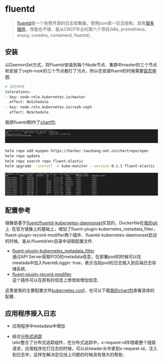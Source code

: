fluentd
=============

> [fluentd](https://docs.fluentd.org/)是一个免费开源的日志收集器，使用json统一日志结构，具有[很多插件](https://www.fluentd.org/plugins/all)，性能也不错．是从CNCF毕业的第六个项目(k8s, prometheus, envoy, coredns, containerd, fluentd)．

## 安装  

以DaemonSet方式，将Fluentd安装到每个Node节点．集群中master的三个节点和安装了ceph-rook的三个节点都打了污点，所以在安装fluent的时候需要[容忍申明](https://www.taozhang.net.cn/#/k8s/scheduler_01?id=%e6%b1%a1%e7%82%b9%e5%92%8c%e5%ae%b9%e5%bf%8d). 

```bash
# 容忍申明
tolerations:
- key: node-role.kubernetes.io/master
  effect: NoSchedule
- key: node-role.kubernetes.io/rook-ceph
  effect: NoSchedule
```
我把fluentd制作了[chart包](https://www.taozhang.net.cn/monitor/files/fluentd/fluent-elastic-0.1.1.tgz):

![fluentd包](images/20210121220140.png)
```bash
helm repo add myopen https://harbor.taozhang.net.cn/chartrepo/open
helm repo update
helm repo search repo fluent-elastic
helm upgrade --install -n kube-monitor --version 0.1.1 fluent-elastic -f fluent-values.yaml myopen/fluent-elastic
``` 
![部署](images/20210118230804.png)

## 配置参考

镜像是基于[fluent/fluentd-kubernetes-daemonset](https://hub.docker.com/r/fluent/fluentd-kubernetes-daemonset)实现的，Dockerfile在[我的git](https://git.taozhang.net.cn/open/dockerfiles/src/branch/master/fluent/elastic/Dockerfile)上. 在官方镜像上的基础上，增加了fluent-plugin-kubernetes_metadata_filter，fluent-plugin-record-modifier两个插件．fluentd-kubernetes-daemonset启动的时候，是从/fluentd/etc目录中读取配置文件. 

- [fluent-plugin-kubernetes_metadata_filter](https://github.com/fabric8io/fluent-plugin-kubernetes_metadata_filter)  
  通过API Server获取POD的metadata信息，在部署pod的时候可以在meatada中加入fluentdLoggin: true，表示当前pod的日志接入到后端日志存储系统．
- [fluent-plugin-record-modifier](https://github.com/repeatedly/fluent-plugin-record-modifier)  
  这个插件可以在原有的信息上修改和增加信息．　
  

这里是我的主要配置文件[kubernetes.conf](https://www.taozhang.net.cn/monitor/files/fluentd/kubernetes.conf)，也可以下载[我的chart包](https://www.taozhang.net.cn/monitor/files/fluentd/fluent-elastic-0.1.1.tgz)查看具体的配置．


## 应用程序接入日志

- 应用程序中metadata中增加

- 结合[分布式追踪](https://www.taozhang.net.cn/#/mesh/jaeger?id=%e5%88%86%e5%b8%83%e5%bc%8f%e8%bf%bd%e8%b8%aa%e5%8e%9f%e7%90%86)  
  istio整合了分布式追踪组件，在分布式追踪中，x-request-id伴随着整个链路请求，应用程序在打日志的时候，可以从header头中拿到x-request-id，注入到日志中，这样在解决定位线上问题的时候具有很大的帮助．


